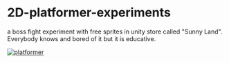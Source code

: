 # 2D-platformer-experiments
a boss fight experiment with free sprites in unity store called "Sunny Land". Everybody knows and bored of it but it is educative.

<a href="https://ibb.co/Tvcj6Rk"><img src="https://i.ibb.co/Tvcj6Rk/platformer.gif" alt="platformer" border="0"></a>

